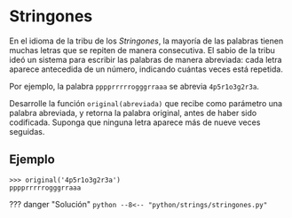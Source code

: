 # Stringones

En el idioma de la tribu de los *Stringones*, la mayoría de las palabras tienen muchas letras que se repiten de manera consecutiva. El sabio de la tribu ideó un sistema para escribir las palabras de manera abreviada: cada letra aparece antecedida de un número, indicando cuántas veces está repetida.

Por ejemplo, la palabra `pppprrrrrogggrraaa` se abrevia `4p5r1o3g2r3a`.

Desarrolle la función `original(abreviada)` que recibe como parámetro una palabra abreviada, y retorna la palabra original, antes de haber sido codificada. Suponga que ninguna letra aparece más de nueve veces seguidas.

## Ejemplo

```
>>> original('4p5r1o3g2r3a')
pppprrrrrogggrraaa
```

??? danger "Solución"
    ```python
    --8<-- "python/strings/stringones.py"
    ```